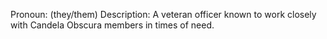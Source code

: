 Pronoun: (they/them)
Description: A veteran officer known to work closely with Candela Obscura members in times of need.